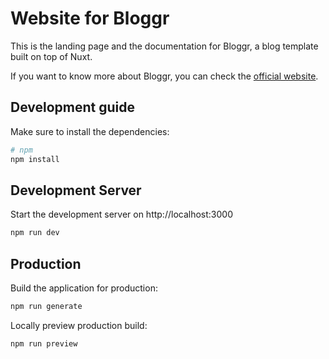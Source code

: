 # Website for Bloggr

This is the landing page and the documentation for Bloggr, a blog template built on top of Nuxt.

If you want to know more about Bloggr, you can check the [official website](https://bloggr.eventuallycoding.com/).


## Development guide

Make sure to install the dependencies:

```bash
# npm
npm install
```

## Development Server

Start the development server on http://localhost:3000

```bash
npm run dev
```

## Production

Build the application for production:

```bash
npm run generate
```

Locally preview production build:

```bash
npm run preview
```

